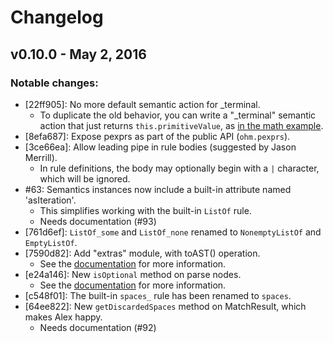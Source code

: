 # Changelog

## v0.10.0 - May 2, 2016

### Notable changes:

- [22ff905]: No more default semantic action for _terminal.
  * To duplicate the old behavior, you can write a "_terminal" semantic action that just
    returns `this.primitiveValue`, as [in the math example](https://github.com/cdglabs/ohm/commit/22ff905b5842d52a8c8a63ef8186f574e01bf2e4#diff-215507e52f6cd81b5c49dc9cd72aae2eR390).
- [8efa687]: Expose pexprs as part of the public API (`ohm.pexprs`).
- [3ce66ea]: Allow leading pipe in rule bodies (suggested by Jason Merrill).
  * In rule definitions, the body may optionally begin with a `|` character, which will be ignored.
- #63: Semantics instances now include a built-in attribute named 'asIteration'.
  * This simplifies working with the built-in `ListOf` rule.
  * Needs documentation (#93)
- [761d6ef]: `ListOf_some` and `ListOf_none` renamed to `NonemptyListOf` and `EmptyListOf`.
- [7590d82]: Add "extras" module, with toAST() operation.
  * See the [documentation](./doc/extras.md) for more information.
- [e24a146]: New `isOptional` method on parse nodes.
  * See the [documentation](./doc/api-reference.md#parse-nodes) for more information.
- [c548f01]: The built-in `spaces_` rule has been renamed to `spaces`.
- [64ee822]: New `getDiscardedSpaces` method on MatchResult, which makes Alex happy.
  * Needs documentation (#92)
